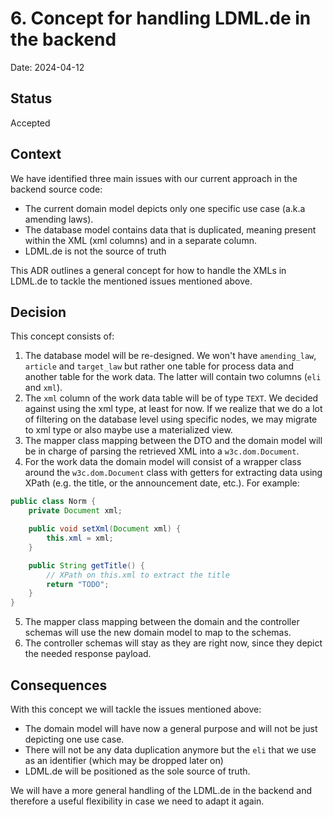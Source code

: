 # 6. Concept for handling LDML.de in the backend

Date: 2024-04-12

## Status

Accepted

## Context

We have identified three main issues with our current approach in the backend source code:

- The current domain model depicts only one specific use case (a.k.a amending laws).
- The database model contains data that is duplicated, meaning present within the XML (xml columns) and in a separate column.
- LDML.de is not the source of truth

This ADR outlines a general concept for how to handle the XMLs in LDML.de to tackle the mentioned issues mentioned above.

## Decision

This concept consists of:

1. The database model will be re-designed. We won't have `amending_law`, `article` and `target_law` but rather one table for process data and another table for the work data. The latter will contain two columns (`eli` and `xml`).
2. The `xml` column of the work data table will be of type `TEXT`. We decided against using the xml type, at least for now. If we realize that we do a lot of filtering on the database level using specific nodes, we may migrate to xml type or also maybe use a materialized view.
3. The mapper class mapping between the DTO and the domain model will be in charge of parsing the retrieved XML into a `w3c.dom.Document`.
4. For the work data the domain model will consist of a wrapper class around the `w3c.dom.Document` class with getters for extracting data using XPath (e.g. the title, or the announcement date, etc.). For example:

```java
public class Norm {
    private Document xml;

    public void setXml(Document xml) {
        this.xml = xml;
    }

    public String getTitle() {
        // XPath on this.xml to extract the title
        return "TODO";
    }
}
```

5. The mapper class mapping between the domain and the controller schemas will use the new domain model to map to the schemas.
6. The controller schemas will stay as they are right now, since they depict the needed response payload.

## Consequences

With this concept we will tackle the issues mentioned above:

- The domain model will have now a general purpose and will not be just depicting one use case.
- There will not be any data duplication anymore but the `eli` that we use as an identifier (which may be dropped later on)
- LDML.de will be positioned as the sole source of truth.

We will have a more general handling of the LDML.de in the backend and therefore a useful flexibility in case we need to adapt it again.
